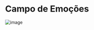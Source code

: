 # Campo de Emoções

![image](https://github.com/user-attachments/assets/23177fa1-ee68-41f1-a068-0a86f5fb8e74)
